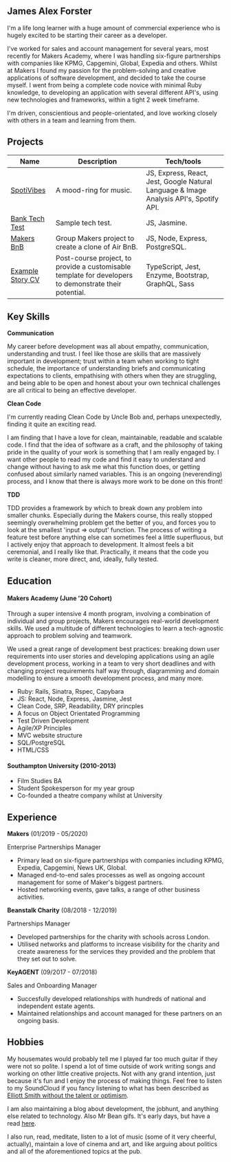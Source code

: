 ## James Alex Forster
I'm a life long learner with a huge amount of commercial experience who is hugely excited to be starting their career as a developer.

I've worked for sales and account management for several years, most recently for Makers Academy, where I was handling six-figure partnerships with companies like KPMG, Capgemini, Global, Expedia and others. Whilst at Makers I found my passion for the problem-solving and creative applications of software development, and decided to take the course myself. I went from being a complete code novice with minimal Ruby knowledge, to developing an application with several different API's, using new technologies and frameworks, within a tight 2 week timeframe.

I'm driven, conscientious and people-orientated, and love working closely with others in a team and learning from them. 


## Projects
| Name                         | Description            | Tech/tools        |
| ---------------------------- | -----------------      | ----------------- |
| [SpotiVibes](https://www.spotivibes.surge.sh)             | A mood-ring for music. | JS, Express, React, Jest, Google Natural Language & Image Analysis API's, Spotify API. |
| [Bank Tech Test](https://github.com/jamesAforster/bankTechTest) | Sample tech test. | JS, Jasmine.     |
| [Makers BnB](https://github.com/jamesAforster/Makersbnb) | Group Makers project to create a clone of Air BnB. | JS, Node, Express, PostgreSQL. |
| [Example Story CV](https://github.com/makersacademy/example-story-website)| Post-course project, to provide a customisable template for developers to demonstrate their potential. | TypeScript, Jest, Enzyme, Bootstrap, GraphQL, Sass |

## Key Skills
**Communication**

My career before development was all about empathy, communication, understanding and trust. I feel like those are skills that are massively important in development; trust within a team when working to tight schedule, the importance of understanding briefs and communicating expectations to clients, empathising with others when they are struggling, and being able to be open and honest about your own technical challenges are all critical to being an effective developer.

**Clean Code**

I'm currently reading Clean Code by Uncle Bob and, perhaps unexpectedly, finding it quite an exciting read.

I am finding that I have a love for clean, maintainable, readable and scalable code. I find that the idea of software as a craft, and the philosophy of taking pride in the quality of your work is something that I am really engaged by. I want other people to read my code and find it easy to understand and change without having to ask me what this function does, or getting confused about similarly named variables. This is an ongoing (neverending) process, and I know that there is always more work to be done on this front!

**TDD**

TDD provides a framework by which to break down any problem into smaller chunks. Especially during the Makers course, this really stopped seemingly overwhelming problem get the better of you, and forces you to look at the smallest 'input => output' function. The process of writing a feature test before anything else can sometimes feel a little superfluous, but I actively enjoy that approach to development. It almost feels a bit ceremonial, and I really like that. Practically, it means that the code you write is cleaner, more direct, and, ideally, fully tested. 

## Education
#### Makers Academy (June '20 Cohort)
Through a super intensive 4 month program, involving a combination of individual and group projects, Makers encourages real-world development skills. We used a multitude of different technologies to learn a tech-agnostic approach to problem solving and teamwork.

We used a great range of development best practices: breaking down user requirements into user stories and developing applications using an agile development process, working in a team to very short deadlines and with changing project requirements half way through, diagramming and domain modelling to ensure a smooth development process, and many more.

- Ruby: Rails, Sinatra, Rspec, Capybara
- JS: React, Node, Express, Jasmine, Jest
- Clean Code, SRP, Readability, DRY princples
- A focus on Object Orientated Programming
- Test Driven Development
- Agile/XP Principles
- MVC website structure
- SQL/PostgreSQL
- HTML/CSS

#### Southampton University (2010-2013)
- Film Studies BA
- Student Spokesperson for my year group
- Co-founded a theatre company whilst at University

## Experience
**Makers** (01/2019 - 05/2020)

Enterprise Partnerships Manager
- Primary lead on six-figure partnerships with companies including KPMG, Expedia, Capgemini, News UK, Global.
- Managed end-to-end sales processes as well as ongoing account management for some of Maker's biggest partners.
- Hosted networking events, gave talks, a range of other business activities.

**Beanstalk Charity** (08/2018 - 12/2019)  

Partnerships Manager
- Developed partnerships for the charity with schools across London.
- Utilised networks and platforms to increase visibility for the charity and create awareness for the services they provided and the problem that they set out to solve.

**KeyAGENT** (09/2017 - 07/2018)

Sales and Onboarding Manager
- Succesfully developed relationships with hundreds of national and independent estate agents.
- Maintained relationships and account managed for these partners on an ongoing basis.

## Hobbies
My housemates would probably tell me I played far too much guitar if they were not so polite. I spend a lot of time outside of work writing songs and working on other little creative projects. Not with any grand intention, just because it's fun and I enjoy the process of making things. Feel free to listen to my SoundCloud if you fancy listening to what has been described as [Elliott Smith without the talent or optimism](https://soundcloud.com/user-656076887).

I am also maintaining a blog about development, the jobhunt, and anything else related to technology. Also Mr Bean gifs. It's early days, but have a read [here](https://medium.com/@jamesalexforster).

I also run, read, meditate, listen to a lot of music (some of it very cheerful, actually), maintain a love of cinema and art, and like arguing about politics and all of the aforementioned topics at the pub.
